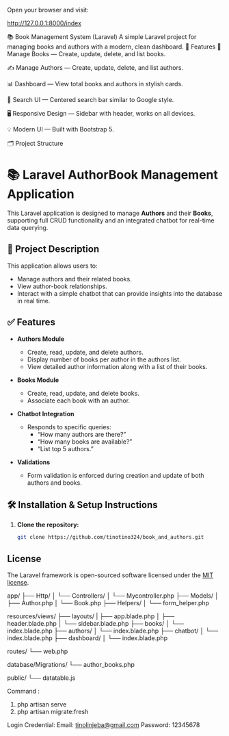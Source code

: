 Open your browser and visit:

http://127.0.0.1:8000/index

📚 Book Management System (Laravel)
A simple Laravel project for managing books and authors with a modern, clean dashboard.
🚀 Features
📖 Manage Books — Create, update, delete, and list books.

✍️ Manage Authors — Create, update, delete, and list authors.

📊 Dashboard — View total books and authors in stylish cards.

🔎 Search UI — Centered search bar similar to Google style.

🖥️ Responsive Design — Sidebar with header, works on all devices.

💡 Modern UI — Built with Bootstrap 5.

🗂️ Project Structure

# 📚 Laravel AuthorBook Management Application

This Laravel application is designed to manage **Authors** and their **Books**, supporting full CRUD functionality and an integrated chatbot for real-time data querying.

## 🧾 Project Description

This application allows users to:

- Manage authors and their related books.
- View author-book relationships.
- Interact with a simple chatbot that can provide insights into the database in real time.

## ✅ Features

- **Authors Module**
  - Create, read, update, and delete authors.
  - Display number of books per author in the authors list.
  - View detailed author information along with a list of their books.

- **Books Module**
  - Create, read, update, and delete books.
  - Associate each book with an author.
  
- **Chatbot Integration**
  - Responds to specific queries:
    - “How many authors are there?”
    - “How many books are available?”
    - “List top 5 authors.”

- **Validations**
  - Form validation is enforced during creation and update of both authors and books.

## 🛠️ Installation & Setup Instructions

1. **Clone the repository:**

   ```bash
   git clone https://github.com/tinotino324/book_and_authors.git


## License

The Laravel framework is open-sourced software licensed under the [MIT license](https://opensource.org/licenses/MIT).


app/
├── Http/
│    └── Controllers/
│         └── Mycontroller.php
├── Models/
│    ├── Author.php
│    └── Book.php
├── Helpers/
│      └── form_helper.php


resources/views/
├── layouts/
|    ├── app.blade.php
│    ├── header.blade.php
│    └── sidebar.blade.php
├── books/
│    └── index.blade.php
├── authors/
│    └── index.blade.php
├── chatbot/
│    └── index.blade.php
├── dashboard/
│    └── index.blade.php

routes/
└── web.php

database/Migrations/
└── author_books.php

public/
└── datatable.js

Command :
1. php artisan serve
2. php artisan migrate:fresh

Login Credential:
Email: tinolinjeba@gmail.com
Password: 12345678
